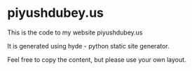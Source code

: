 # piyushdubey.us

This is the code to my website piyushdubey.us

It is generated using hyde - python static site generator. 

Feel free to copy the content, but please use your own layout.
